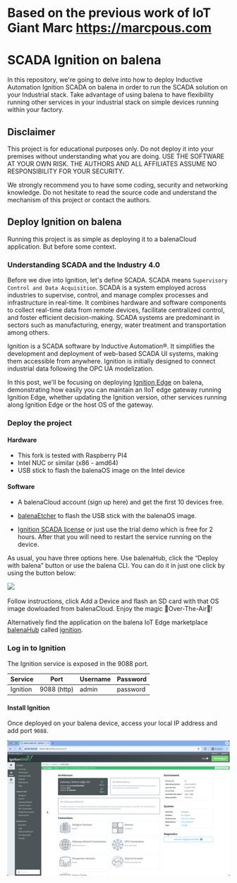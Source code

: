# Based on the previous work of IoT Giant Marc https://marcpous.com

# SCADA Ignition on balena

In this repository, we're going to delve into how to deploy Inductive Automation Ignition SCADA on balena in order to run the SCADA solution on your Industrial stack. Take advantage of using balena to have flexibility running other services in your industrial stack on simple devices running within your factory.

## Disclaimer

This project is for educational purposes only. Do not deploy it into your premises without understanding what you are doing. USE THE SOFTWARE AT YOUR OWN RISK. THE AUTHORS AND ALL AFFILIATES ASSUME NO RESPONSIBILITY FOR YOUR SECURITY.

We strongly recommend you to have some coding, security and networking knowledge. Do not hesitate to read the source code and understand the mechanism of this project or contact the authors.


## Deploy Ignition on balena

Running this project is as simple as deploying it to a balenaCloud application. But before some context.


### Understanding SCADA and the Industry 4.0

Before we dive into Ignition, let's define SCADA. SCADA means `Supervisory Control and Data Acquisition`. SCADA is a system employed across industries to supervise, control, and manage complex processes and infrastructure in real-time. It combines hardware and software components to collect real-time data from remote devices, facilitate centralized control, and foster efficient decision-making. SCADA systems are predominant in sectors such as manufacturing, energy, water treatment and transportation among others.

Ignition is a SCADA software by Inductive Automation®. It simplifies the development and deployment of web-based SCADA UI systems, making them accessible from anywhere. Ignition is initially designed to connect industrial data following the OPC UA modelization. 

In this post, we'll be focusing on deploying [Ignition Edge](https://inductiveautomation.com/ignition/edge) on balena, demonstrating how easily you can maintain an IIoT edge gateway running Ignition Edge, whether updating the Ignition version, other services running along Ignition Edge or the host OS of the gateway. 


### Deploy the project

#### Hardware

* This fork is tested with Raspberry PI4
* Intel NUC or similar (x86 - amd64)
* USB stick to flash the balenaOS image on the Intel device

#### Software

* A balenaCloud account (sign up here) and get the first 10 devices free.

* [balenaEtcher](https://etcher.balena.io/) to flash the USB stick with the balenaOS image.

* [Ignition SCADA license](https://inductiveautomation.com/downloads/ignition/) or just use the trial demo which is free for 2 hours. After that you will need to restart the service running on the device.

As usual, you have three options here. Use balenaHub, click the “Deploy with balena” button or use the balena CLI. You can do it in just one click by using the button below:

[![](https://www.balena.io/deploy.png)](https://dashboard.balena-cloud.com/deploy?repoUrl=https://github.com/gnguyen-itm/ignition-edge-iiot-balen)

Follow instructions, click Add a Device and flash an SD card with that OS image dowloaded from balenaCloud. Enjoy the magic 🌟Over-The-Air🌟!

Alternatively find the application on the balena IoT Edge marketplace [balenaHub](https://hub.balena.io) called [ignition](https://hub.balena.io/apps/2048634/ignition-balena).

### Log in to Ignition

The Ignition service is exposed in the 9088 port.

|Service|Port|Username|Password|
|:--|---|---|---|
|Ignition|9088 (http)|admin|password|


#### Install Ignition

Once deployed on your balena device, access your local IP address and add port `9088`. 

![Ignition running on balena](balena-ignition-edge-iiot.png)






